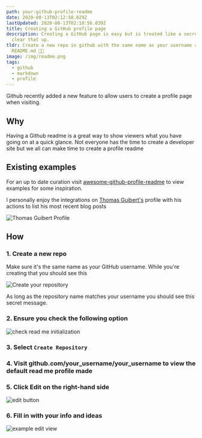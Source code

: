```yaml
---
path: your-github-profile-readme
date: 2020-08-13T02:12:58.029Z
lastUpdated: 2020-08-13T02:18:56.039Z
title: Creating a GitHub profile page
description: Creating a GitHub page is easy but is treated like a secret. Let's
  clear that up.
tldr: Create a new repo in github with the same name as your username and add a
  README.md 🤙🏼
image: /img/readme.png
tags:
  - github
  - markdown
  - profile
---
```

Github recently added a new feature to allow users to create a profile page when visiting. 

## Why

Having a Github readme is a great way to show viewers what you have going on at a quick glance. Not everyone has the time to create a developer site but we all can make time to create a profile readme

## Existing examples

For an up to date curation visit [awesome-github-profile-readme](https://github.com/abhisheknaiidu/awesome-github-profile-readme) to view examples for some inspiration. 

I personally enjoy the integrations on [Thomas Guibert's](https://github.com/thmsgbrt) profile with his actions to list his most recent blog posts

![Thomas Guibert Profile](/img/Thomas_Guibert_profile.png)

## How

### 1. Create a new repo

Make sure it's the same name as your GitHub username. While you're creating that you should see this

![Create your repository](/img/creating_readme.png)

As long as the repository name matches your username you should see this secret message. 

### 2. Ensure you check the following option

![check read me initialization](/img/check_readme.png)

### 3. Select `Create Repository`

### 4. Visit github.com/your_username/your_username to view the default read me profile made

### 5. Click Edit on the right-hand side

![edit button](/img/edit_button.png)

### 6. Fill in with your info and ideas

![example edit view](/img/editing_profile_readme.png)